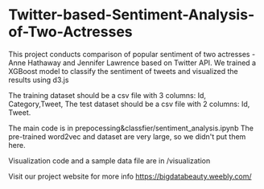 # Twitter-based-Sentiment-Analysis-of-Two-Actresses
This project conducts comparison of popular sentiment of two actresses - Anne Hathaway and Jennifer Lawrence based on Twitter API.
We trained a XGBoost model to classify the sentiment of tweets and visualized the results using d3.js

The training dataset should be a csv file with 3 columns: Id, Category,Tweet,
The test dataset should be a csv file with 2 columns: Id, Tweet.
 
The main code is in prepocessing&classfier/sentiment_analysis.ipynb
The pre-trained word2vec and dataset are very large, so we didn't put them here. 

Visualization code and a sample data file are in /visualization

Visit our project website for more info https://bigdatabeauty.weebly.com/
